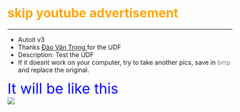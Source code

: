 
<font color = "orange">
<h1>
	skip youtube advertisement
</h1>
</font>
<hr>
<ul>
	<li>
		Autoit v3
	</li>
	<li>
		Thanks 
		<a href="https://trong.live" target = "_blank">
			Đào Văn Trọng
		</a> for the UDF
	</li>
	<li>
		Description: Test the UDF
	</li>
	<li>
		If it doesnt work on your computer, try to take another pics, save in <font color="gray"> bmp </font>and replace the original.
	</li>
</ul>

<font color = "Blue" size = "+3">It will be like this </font>
<br>
<img src = "https://raw.githubusercontent.com/feature45/media/huuloc/skip_ytb_ads.gif?token=AVZSEJLKZ6WLJTCKIJXUA6TBSPULU">
